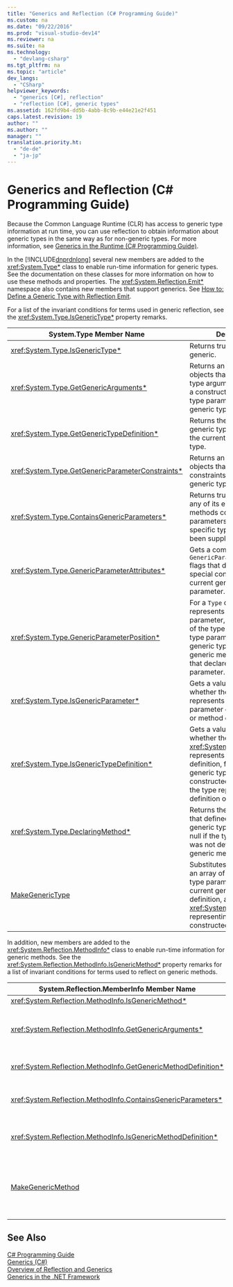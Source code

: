 ```yaml
---
title: "Generics and Reflection (C# Programming Guide)"
ms.custom: na
ms.date: "09/22/2016"
ms.prod: "visual-studio-dev14"
ms.reviewer: na
ms.suite: na
ms.technology: 
  - "devlang-csharp"
ms.tgt_pltfrm: na
ms.topic: "article"
dev_langs: 
  - "CSharp"
helpviewer_keywords: 
  - "generics [C#], reflection"
  - "reflection [C#], generic types"
ms.assetid: 162fd9b4-dd5b-4abb-8c9b-e44e21e2f451
caps.latest.revision: 19
author: ""
ms.author: ""
manager: ""
translation.priority.ht: 
  - "de-de"
  - "ja-jp"
---
```

# Generics and Reflection (C# Programming Guide)
Because the Common Language Runtime (CLR) has access to generic type information at run time, you can use reflection to obtain information about generic types in the same way as for non-generic types. For more information, see [Generics in the Runtime (C# Programming Guide)](../vs140/generics-in-the-run-time--csharp-programming-guide-.md).  
  
 In the [!INCLUDE[dnprdnlong](../vs140/includes/dnprdnlong_md.md)] several new members are added to the <xref:System.Type*> class to enable run-time information for generic types. See the documentation on these classes for more information on how to use these methods and properties. The <xref:System.Reflection.Emit*> namespace also contains new members that support generics. See [How to: Define a Generic Type with Reflection Emit](assetId:///07d5f01a-7b5b-40ea-9b15-f21561098fe4).  
  
 For a list of the invariant conditions for terms used in generic reflection, see the <xref:System.Type.IsGenericType*> property remarks.  
  
|System.Type Member Name|Description|  
|-----------------------------|-----------------|  
|<xref:System.Type.IsGenericType*>|Returns true if a type is generic.|  
|<xref:System.Type.GetGenericArguments*>|Returns an array of `Type` objects that represent the type arguments supplied for a constructed type, or the type parameters of a generic type definition.|  
|<xref:System.Type.GetGenericTypeDefinition*>|Returns the underlying generic type definition for the current constructed type.|  
|<xref:System.Type.GetGenericParameterConstraints*>|Returns an array of `Type` objects that represent the constraints on the current generic type parameter.|  
|<xref:System.Type.ContainsGenericParameters*>|Returns true if the type or any of its enclosing types or methods contain type parameters for which specific types have not been supplied.|  
|<xref:System.Type.GenericParameterAttributes*>|Gets a combination of `GenericParameterAttributes` flags that describe the special constraints of the current generic type parameter.|  
|<xref:System.Type.GenericParameterPosition*>|For a `Type` object that represents a type parameter, gets the position of the type parameter in the type parameter list of the generic type definition or generic method definition that declared the type parameter.|  
|<xref:System.Type.IsGenericParameter*>|Gets a value that indicates whether the current `Type` represents a type parameter of a generic type or method definition.|  
|<xref:System.Type.IsGenericTypeDefinition*>|Gets a value that indicates whether the current <xref:System.Type*> represents a generic type definition, from which other generic types can be constructed. Returns true if the type represents the definition of a generic type.|  
|<xref:System.Type.DeclaringMethod*>|Returns the generic method that defined the current generic type parameter, or null if the type parameter was not defined by a generic method.|  
|[MakeGenericType](assetId:///M:System.Type.MakeGenericType(System.Type[])?qualifyHint=False&autoUpgrade=True)|Substitutes the elements of an array of types for the type parameters of the current generic type definition, and returns a <xref:System.Type*> object representing the resulting constructed type.|  
  
 In addition, new members are added to the <xref:System.Reflection.MethodInfo*> class to enable run-time information for generic methods. See the <xref:System.Reflection.MethodInfo.IsGenericMethod*> property remarks for a list of invariant conditions for terms used to reflect on generic methods.  
  
|System.Reflection.MemberInfo Member Name|Description|  
|----------------------------------------------|-----------------|  
|<xref:System.Reflection.MethodInfo.IsGenericMethod*>|Returns true if a method is generic.|  
|<xref:System.Reflection.MethodInfo.GetGenericArguments*>|Returns an array of Type objects that represent the type arguments of a constructed generic method or the type parameters of a generic method definition.|  
|<xref:System.Reflection.MethodInfo.GetGenericMethodDefinition*>|Returns the underlying generic method definition for the current constructed method.|  
|<xref:System.Reflection.MethodInfo.ContainsGenericParameters*>|Returns true if the method or any of its enclosing types contain any type parameters for which specific types have not been supplied.|  
|<xref:System.Reflection.MethodInfo.IsGenericMethodDefinition*>|Returns true if the current <xref:System.Reflection.MethodInfo*> represents the definition of a generic method.|  
|[MakeGenericMethod](assetId:///M:System.Reflection.MethodInfo.MakeGenericMethod(System.Type[])?qualifyHint=False&autoUpgrade=True)|Substitutes the elements of an array of types for the type parameters of the current generic method definition, and returns a <xref:System.Reflection.MethodInfo*> object representing the resulting constructed method.|  
  
## See Also  
 [C# Programming Guide](../vs140/csharp-programming-guide.md)   
 [Generics (C#)](../vs140/generics--csharp-programming-guide-.md)   
 [Overview of Reflection and Generics](assetId:///f7180fc5-dd41-42d4-8a8e-1b34288e06de)   
 [Generics in the .NET Framework](assetId:///2994d786-c5c7-4666-ab23-4c83129fe39c)